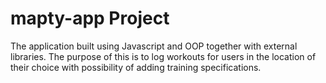 # mapty-app Project

The application built using Javascript and OOP together with external libraries. The purpose of this is to log workouts for users in the location of their choice with possibility of adding training specifications.
